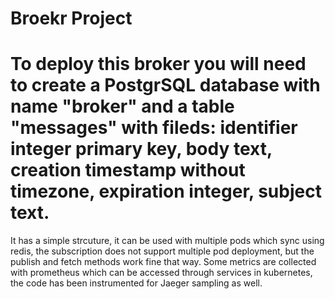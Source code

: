 # Broekr Project

# To deploy this broker you will need to create a PostgrSQL database with name "broker" and a table "messages" with fileds: identifier integer primary key, body text, creation timestamp without timezone, expiration integer, subject text.

It has a simple strcuture, it can be used with multiple pods which sync using redis, the subscription does not support multiple pod deployment, but the publish and fetch methods work fine that way. Some metrics are collected with prometheus which can be accessed through services in kubernetes, the code has been instrumented for Jaeger sampling as well.
